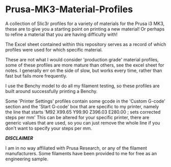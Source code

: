 # Prusa-MK3-Material-Profiles
A collection of Slic3r profiles for a variety of materials for the Prusa i3 MK3, these are to give you a starting point on printing a new material! Or perhaps to refine a material that you are having difficulty with!

The Excel sheet contained within this repository serves as a record of which profiles were used for which specific material. 

These are not what I would consider 'production grade' material profiles, some of these profiles are more mature than others, see the excel sheet for notes. I generally err on the side of slow, but works every time, rather than fast but fails more frequently. 

I use the Benchy model to do all my filament testing, so these profiles are built around successfully printing a Benchy.

Some 'Printer Settings' profiles contain some gcode in the 'Custom G-code' section and the 'Start G-code' box that are specific to my printer, namely the line that starts 'M92 X99.65 Y99.90 Z396.03 E280.00 ; sets corrected steps per mm' This can be altered for your specific printer, there are generic values that are used, so you can just remove the whole line if you don't want to specify your steps per mm. 

***DISCLAIMER***

I am in no way affiliated with Prusa Research, or any of the filament manufacturers. Some filaments have been provided to me for free as an engineering sample.
